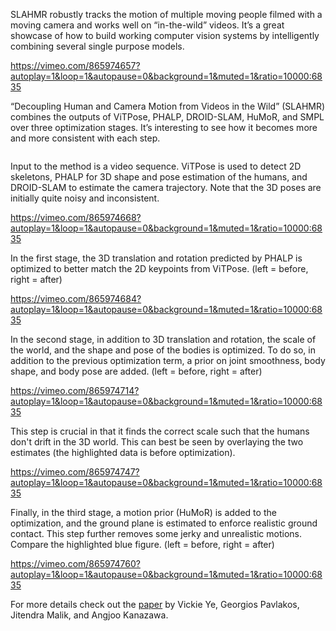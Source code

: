 <!--[metadata]
title = "Decoupling Human and Camera Motion from Videos in the Wild"
source = "https://github.com/rerun-io/slahmr"
tags = ["3D", "SLAM", "keypoint-detection", "mesh", "time-series"]
thumbnail = "https://static.rerun.io/decoupling-human/2f1c7f027668a6fb15865c51197d2ea98b5725a6/480w.png"
thumbnail_dimensions = [480, 480]
-->


SLAHMR robustly tracks the motion of multiple moving people filmed with a moving camera and works well on “in-the-wild” videos. It’s a great showcase of how to build working computer vision systems by intelligently combining several single purpose models.

https://vimeo.com/865974657?autoplay=1&loop=1&autopause=0&background=1&muted=1&ratio=10000:6835

“Decoupling Human and Camera Motion from Videos in the Wild” (SLAHMR) combines the outputs of ViTPose, PHALP, DROID-SLAM, HuMoR, and SMPL over three optimization stages. It’s interesting to see how it becomes more and more consistent with each step.

<picture>
  <source media="(max-width: 480px)" srcset="https://static.rerun.io/slahmr_overview/9e19834b2054b109d5093c1e5ffa0e7348ef3899/480w.png">
  <source media="(max-width: 768px)" srcset="https://static.rerun.io/slahmr_overview/9e19834b2054b109d5093c1e5ffa0e7348ef3899/768w.png">
  <source media="(max-width: 1024px)" srcset="https://static.rerun.io/slahmr_overview/9e19834b2054b109d5093c1e5ffa0e7348ef3899/1024w.png">
  <source media="(max-width: 1200px)" srcset="https://static.rerun.io/slahmr_overview/9e19834b2054b109d5093c1e5ffa0e7348ef3899/1200w.png">
  <img src="https://static.rerun.io/slahmr_overview/9e19834b2054b109d5093c1e5ffa0e7348ef3899/full.png" alt="">
</picture>

Input to the method is a video sequence. ViTPose is used to detect 2D skeletons, PHALP for 3D shape and pose estimation of the humans, and DROID-SLAM to estimate the camera trajectory. Note that the 3D poses are initially quite noisy and inconsistent.

https://vimeo.com/865974668?autoplay=1&loop=1&autopause=0&background=1&muted=1&ratio=10000:6835

In the first stage, the 3D translation and rotation predicted by PHALP is optimized to better match the 2D keypoints from ViTPose. (left = before, right = after)

https://vimeo.com/865974684?autoplay=1&loop=1&autopause=0&background=1&muted=1&ratio=10000:6835

In the second stage, in addition to 3D translation and rotation, the scale of the world, and the shape and pose of the bodies is optimized. To do so, in addition to the previous optimization term, a prior on joint smoothness, body shape, and body pose are added. (left = before, right = after)

https://vimeo.com/865974714?autoplay=1&loop=1&autopause=0&background=1&muted=1&ratio=10000:6835

This step is crucial in that it finds the correct scale such that the humans don't drift in the 3D world. This can best be seen by overlaying the two estimates (the highlighted data is before optimization).

https://vimeo.com/865974747?autoplay=1&loop=1&autopause=0&background=1&muted=1&ratio=10000:6835

Finally, in the third stage, a motion prior (HuMoR) is added to the optimization, and the ground plane is estimated to enforce realistic ground contact. This step further removes some jerky and unrealistic motions. Compare the highlighted blue figure. (left = before, right = after)

https://vimeo.com/865974760?autoplay=1&loop=1&autopause=0&background=1&muted=1&ratio=10000:6835

For more details check out the [paper](https://arxiv.org/abs/2302.12827) by Vickie Ye, Georgios Pavlakos, Jitendra Malik, and Angjoo Kanazawa.
